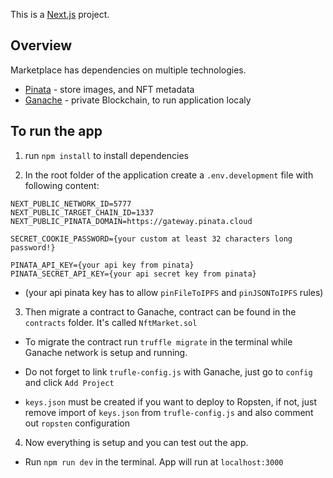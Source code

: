 This is a [Next.js](https://nextjs.org/) project. 
## Overview

Marketplace has dependencies on multiple technologies.

* [Pinata](https://app.pinata.cloud/) - store images, and NFT metadata
* [Ganache](https://trufflesuite.com/ganache/) - private Blockchain, to run application localy

## To run the app
1. run `npm install` to install dependencies

2. In the root folder of the application create a `.env.development` file with following content:

```
NEXT_PUBLIC_NETWORK_ID=5777
NEXT_PUBLIC_TARGET_CHAIN_ID=1337
NEXT_PUBLIC_PINATA_DOMAIN=https://gateway.pinata.cloud

SECRET_COOKIE_PASSWORD={your custom at least 32 characters long password!}

PINATA_API_KEY={your api key from pinata}
PINATA_SECRET_API_KEY={your api secret key from pinata}
```
* (your api pinata key has to allow `pinFileToIPFS` and `pinJSONToIPFS` rules)

3. Then migrate a contract to Ganache, contract can be found in the `contracts` folder. It's called `NftMarket.sol`

* To migrate the contract run `truffle migrate` in the terminal while Ganache network is setup and running.

* Do not forget to link `trufle-config.js` with Ganache, just go to `config` and click `Add Project`

* `keys.json` must be created if you want to deploy to Ropsten, if not, just remove import of `keys.json` from `trufle-config.js` and also comment out `ropsten` configuration

4. Now everything is setup and you can test out the app.

* Run `npm run dev` in the terminal. App will run at `localhost:3000`
